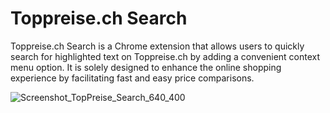 # Toppreise.ch Search
Toppreise.ch Search is a Chrome extension that allows users to quickly search for highlighted text on Toppreise.ch by adding a convenient context menu option. It is solely designed to enhance the online shopping experience by facilitating fast and easy price comparisons.

![Screenshot_TopPreise_Search_640_400](https://github.com/user-attachments/assets/99bc1738-c1ba-4523-a696-a7c05289c6d3)
